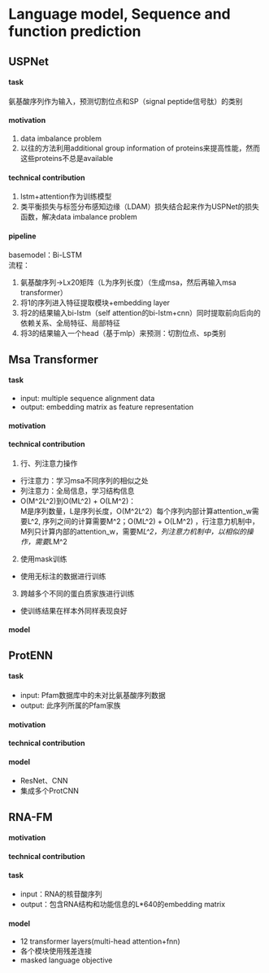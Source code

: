 #  Language model, Sequence and function prediction
  
## USPNet  
#### task 
  氨基酸序列作为输入，预测切割位点和SP（signal peptide信号肽）的类别
#### motivation
1. data imbalance problem
2. 以往的方法利用additional group information of proteins来提高性能，然而这些proteins不总是available
#### technical contribution
1. lstm+attention作为训练模型
2. 类平衡损失与标签分布感知边缘（LDAM）损失结合起来作为USPNet的损失函数，解决data imbalance problem
#### pipeline
basemodel：Bi-LSTM  
流程：  
1. 氨基酸序列->Lx20矩阵（L为序列长度）（生成msa，然后再输入msa transformer）
2. 将1的序列进入特征提取模块+embedding layer
3. 将2的结果输入bi-lstm（self attention的bi-lstm+cnn）同时提取前向后向的依赖关系、全局特征、局部特征
4. 将3的结果输入一个head（基于mlp）来预测：切割位点、sp类别


## Msa Transformer
#### task
- input: multiple sequence alignment data
- output: embedding matrix as feature representation
#### motivation  
#### technical contribution
1. 行、列注意力操作
- 行注意力：学习msa不同序列的相似之处
- 列注意力：全局信息，学习结构信息
- O(M^2L^2)到O(ML^2) + O(LM^2)：  
   M是序列数量，L是序列长度，O(M^2L^2）每个序列内部计算attention_w需要L^2, 序列之间的计算需要M^2；O(ML^2) + O(LM^2) ，行注意力机制中，M列只计算内部的attention_w，需要M*L^2，列注意力机制中，以相似的操作，需要L*M^2
2. 使用mask训练
- 使用无标注的数据进行训练
3. 跨越多个不同的蛋白质家族进行训练
- 使训练结果在样本外同样表现良好
#### model


## ProtENN
#### task 
- input: Pfam数据库中的未对比氨基酸序列数据 
- output: 此序列所属的Pfam家族
#### motivation  
#### technical contribution
#### model
- ResNet、CNN
- 集成多个ProtCNN

## RNA-FM
#### motivation  
#### technical contribution
#### task
- input：RNA的核苷酸序列  
- output：包含RNA结构和功能信息的L*640的embedding matrix
#### model
- 12 transformer layers(multi-head attention+fnn)
- 各个模块使用残差连接
- masked language objective
